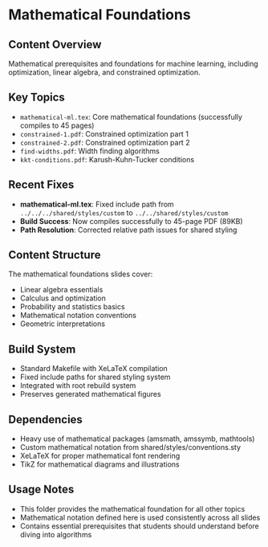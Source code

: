 # Mathematical Foundations

## Content Overview
Mathematical prerequisites and foundations for machine learning, including optimization, linear algebra, and constrained optimization.

## Key Topics
- `mathematical-ml.tex`: Core mathematical foundations (successfully compiles to 45 pages)  
- `constrained-1.pdf`: Constrained optimization part 1
- `constrained-2.pdf`: Constrained optimization part 2
- `find-widths.pdf`: Width finding algorithms
- `kkt-conditions.pdf`: Karush-Kuhn-Tucker conditions

## Recent Fixes
- **mathematical-ml.tex**: Fixed include path from `../../../shared/styles/custom` to `../../shared/styles/custom`
- **Build Success**: Now compiles successfully to 45-page PDF (89KB)
- **Path Resolution**: Corrected relative path issues for shared styling

## Content Structure
The mathematical foundations slides cover:
- Linear algebra essentials
- Calculus and optimization
- Probability and statistics basics
- Mathematical notation conventions
- Geometric interpretations

## Build System
- Standard Makefile with XeLaTeX compilation
- Fixed include paths for shared styling system
- Integrated with root rebuild system
- Preserves generated mathematical figures

## Dependencies
- Heavy use of mathematical packages (amsmath, amssymb, mathtools)
- Custom mathematical notation from shared/styles/conventions.sty
- XeLaTeX for proper mathematical font rendering
- TikZ for mathematical diagrams and illustrations

## Usage Notes
- This folder provides the mathematical foundation for all other topics
- Mathematical notation defined here is used consistently across all slides
- Contains essential prerequisites that students should understand before diving into algorithms
